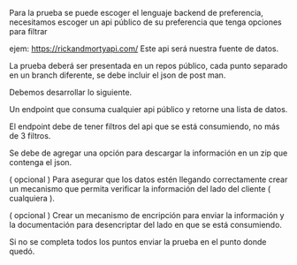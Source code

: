 Para la prueba se puede escoger el lenguaje backend de preferencia, necesitamos escoger un api público de su preferencia que tenga opciones para filtrar

ejem:  https://rickandmortyapi.com/
Este api será nuestra fuente de datos. 

La prueba deberá ser presentada en un repos público, cada punto separado en un branch diferente, se debe incluir el json de post man.
 
Debemos desarrollar lo siguiente.

Un endpoint que consuma cualquier api público y retorne una lista de datos.

El endpoint debe de tener filtros del api que se está consumiendo, no más de 3 filtros. 

Se debe de agregar una opción para descargar la información en un zip que contenga el json.

( opcional ) Para asegurar que los datos estén llegando correctamente crear un mecanismo que permita verificar la información del lado del cliente ( cualquiera ). 

( opcional ) Crear un mecanismo de encripción para enviar la información y la documentación para desencriptar del lado en que se está consumiendo.
 
Si no se completa todos los puntos enviar la prueba en el punto donde quedó.